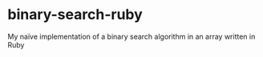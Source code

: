 # binary-search-ruby
My naïve implementation of a binary search algorithm in an array written in Ruby
